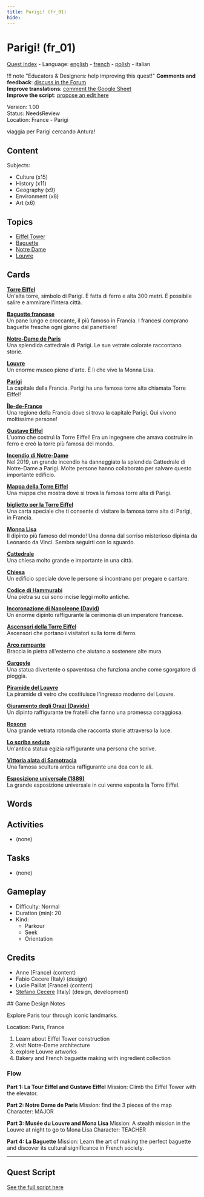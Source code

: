 ```yaml
---
title: Parigi! (fr_01)
hide:
---
```


# Parigi! (fr_01)
[Quest Index](./index.it.md) - Language: [english](./fr_01.md) - [french](./fr_01.fr.md) - [polish](./fr_01.pl.md) - italian

!!! note "Educators & Designers: help improving this quest!"
    **Comments and feedback**: [discuss in the Forum](https://vgwb.discourse.group/t/fr-01-paris/23/1)  
    **Improve translations**: [comment the Google Sheet](https://docs.google.com/spreadsheets/d/1FPFOy8CHor5ArSg57xMuPAG7WM27-ecDOiU-OmtHgjw/edit?gid=755037318#gid=755037318)  
    **Improve the script**: [propose an edit here](https://github.com/vgwb/Antura/blob/main/Assets/_discover/_quests/FR_01%20Paris/FR_01%20Paris%20-%20Yarn%20Script.yarn)  

Version: 1.00  
Status: NeedsReview  
Location: France - Parigi

viaggia per Parigi cercando Antura!

## Content
Subjects: 

  - Culture (x15)
  - History (x11)
  - Geography (x9)
  - Environment (x8)
  - Art (x6)

## Topics
- [Eiffel Tower](../topics/index.md#eiffel-tower)
- [Baguette](../topics/index.md#baguette)
- [Notre Dame](../topics/index.md#notredame)
- [Louvre](../topics/index.md#louvre)


## Cards
**[Torre Eiffel](../cards/index.md#eiffel_tower)**  
Un'alta torre, simbolo di Parigi. È fatta di ferro e alta 300 metri. È possibile salire e ammirare l'intera città.  

**[Baguette francese](../cards/index.md#food_baguette)**  
Un pane lungo e croccante, il più famoso in Francia. I francesi comprano baguette fresche ogni giorno dal panettiere!  

**[Notre-Dame de Paris](../cards/index.md#notre_dame_de_paris)**  
Una splendida cattedrale di Parigi. Le sue vetrate colorate raccontano storie.  

**[Louvre](../cards/index.md#louvre)**  
Un enorme museo pieno d'arte. È lì che vive la Monna Lisa.  

**[Parigi](../cards/index.md#capital_paris)**  
La capitale della Francia. Parigi ha una famosa torre alta chiamata Torre Eiffel!  

**[Île-de-France](../cards/index.md#ile_de_france)**  
Una regione della Francia dove si trova la capitale Parigi. Qui vivono moltissime persone!  

**[Gustave Eiffel](../cards/index.md#gustave_eiffel)**  
L'uomo che costruì la Torre Eiffel! Era un ingegnere che amava costruire in ferro e creò la torre più famosa del mondo.  

**[Incendio di Notre-Dame](../cards/index.md#notre_dame_de_paris_fire)**  
Nel 2019, un grande incendio ha danneggiato la splendida Cattedrale di Notre-Dame a Parigi. Molte persone hanno collaborato per salvare questo importante edificio.  

**[Mappa della Torre Eiffel](../cards/index.md#eiffel_tower_map)**  
Una mappa che mostra dove si trova la famosa torre alta di Parigi.  

**[biglietto per la Torre Eiffel](../cards/index.md#eiffel_tower_ticket)**  
Una carta speciale che ti consente di visitare la famosa torre alta di Parigi, in Francia.  

**[Monna Lisa](../cards/index.md#art_monalisa)**  
Il dipinto più famoso del mondo! Una donna dal sorriso misterioso dipinta da Leonardo da Vinci. Sembra seguirti con lo sguardo.  

**[Cattedrale](../cards/index.md#cathedral)**  
Una chiesa molto grande e importante in una città.  

**[Chiesa](../cards/index.md#church)**  
Un edificio speciale dove le persone si incontrano per pregare e cantare.  

**[Codice di Hammurabi](../cards/index.md#code_of_hammurabi)**  
Una pietra su cui sono incise leggi molto antiche.  

**[Incoronazione di Napoleone (David)](../cards/index.md#coronation_of_napoleon_david)**  
Un enorme dipinto raffigurante la cerimonia di un imperatore francese.  

**[Ascensori della Torre Eiffel](../cards/index.md#eiffel_tower_elevators)**  
Ascensori che portano i visitatori sulla torre di ferro.  

**[Arco rampante](../cards/index.md#flying_buttress)**  
Braccia in pietra all'esterno che aiutano a sostenere alte mura.  

**[Gargoyle](../cards/index.md#gargoyle)**  
Una statua divertente o spaventosa che funziona anche come sgorgatore di pioggia.  

**[Piramide del Louvre](../cards/index.md#louvre_pyramid)**  
La piramide di vetro che costituisce l'ingresso moderno del Louvre.  

**[Giuramento degli Orazi (Davide)](../cards/index.md#oath_of_the_horatii_david)**  
Un dipinto raffigurante tre fratelli che fanno una promessa coraggiosa.  

**[Rosone](../cards/index.md#rose_window)**  
Una grande vetrata rotonda che racconta storie attraverso la luce.  

**[Lo scriba seduto](../cards/index.md#the_seated_scribe)**  
Un'antica statua egizia raffigurante una persona che scrive.  

**[Vittoria alata di Samotracia](../cards/index.md#winged_victory_of_samothrace)**  
Una famosa scultura antica raffigurante una dea con le ali.  

**[Esposizione universale (1889)](../cards/index.md#worlds_fair_1889)**  
La grande esposizione universale in cui venne esposta la Torre Eiffel.  

## Words
## Activities
- (none)

## Tasks
- (none)
## Gameplay
- Difficulty: Normal
- Duration (min): 20
- Kind:
  - Parkour
  - Seek
  - Orientation
## Credits
- Anne (France) (content)
- Fabio Cecere (Italy) (design)
- Lucie Paillat (France) (content)
- [Stefano Cecere](https://stefanocecere.com) (Italy) (design, development)

## Game Design Notes

Explore Paris tour through iconic landmarks. 

Location:
Paris, France

1. Learn about Eiffel Tower construction
2. visit Notre-Dame architecture
3. explore Louvre artworks
4. Bakery and French baguette making with ingredient collection

### Flow

**Part 1: La Tour Eiffel and Gustave Eiffel**
Mission: Climb the Eiffel Tower with the elevator.

**Part 2: Notre Dame de Paris**
Mission: find the 3 pieces of the map
Character: MAJOR

**Part 3: Musée du Louvre and Mona Lisa**
Mission: A stealth mission in the Louvre at night to go to Mona Lisa
Character: TEACHER

**Part 4: La Baguette**
Mission: Learn the art of making the perfect baguette and discover its cultural significance in French society.


---

## Quest Script

[See the full script here](./fr_01-script.it.md)
